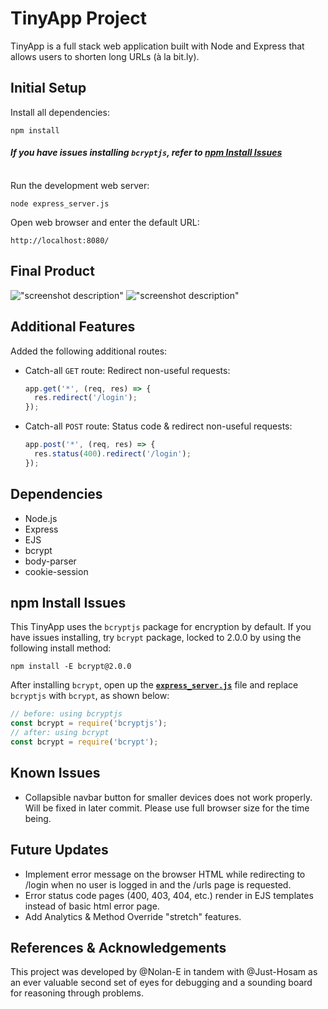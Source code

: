 # TinyApp Project

TinyApp is a full stack web application built with Node and Express that allows users to shorten long URLs (à la bit.ly).

## Initial Setup

Install all dependencies:
```shell
npm install
```
#### ***If you have issues installing `bcryptjs`, refer to [npm Install Issues](#npm-Install-Issues)***
<br>
Run the development web server:

```shell
node express_server.js
```
Open web browser and enter the default URL:
```browser
http://localhost:8080/
```

## Final Product

!["screenshot description"](#)
!["screenshot description"](#)

## Additional Features
Added the following additional routes:
- Catch-all `GET` route: Redirect non-useful requests:
  ```javascript
  app.get('*', (req, res) => {
    res.redirect('/login');
  });
  ```
- Catch-all `POST` route: Status code & redirect non-useful requests:
  ```javascript
  app.post('*', (req, res) => {
    res.status(400).redirect('/login');
  });
  ```

## Dependencies

- Node.js
- Express
- EJS
- bcrypt
- body-parser
- cookie-session

## npm Install Issues
This TinyApp uses the `bcryptjs` package for encryption by default. If you have issues installing, try `bcrypt`  package, locked to 2.0.0 by using the following install method:
```shell
npm install -E bcrypt@2.0.0
```
After installing `bcrypt`, open up the **[`express_server.js`](express_server.js)** file and replace `bcryptjs` with `bcrypt`, as shown below:
```javascript
// before: using bcryptjs
const bcrypt = require('bcryptjs');
// after: using bcrypt
const bcrypt = require('bcrypt');
```

## Known Issues
- Collapsible navbar button for smaller devices does not work properly. Will be fixed in later commit. Please use full browser size for the time being.

## Future Updates
- Implement error message on the browser HTML while redirecting to /login when no user is logged in and the /urls page is requested.
- Error status code pages (400, 403, 404, etc.) render in EJS templates instead of basic html error page.
- Add Analytics & Method Override "stretch" features.

## References & Acknowledgements
This project was developed by @Nolan-E in tandem with @Just-Hosam as an ever valuable second set of eyes for debugging and a sounding board for reasoning through problems.